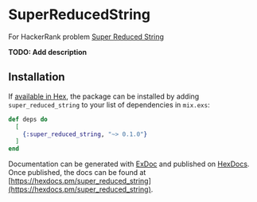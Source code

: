 # SuperReducedString

For HackerRank problem [Super Reduced String](https://www.hackerrank.com/challenges/reduced-string/problem)

**TODO: Add description**

## Installation

If [available in Hex](https://hex.pm/docs/publish), the package can be installed
by adding `super_reduced_string` to your list of dependencies in `mix.exs`:

```elixir
def deps do
  [
    {:super_reduced_string, "~> 0.1.0"}
  ]
end
```

Documentation can be generated with [ExDoc](https://github.com/elixir-lang/ex_doc)
and published on [HexDocs](https://hexdocs.pm). Once published, the docs can
be found at [https://hexdocs.pm/super_reduced_string](https://hexdocs.pm/super_reduced_string).

